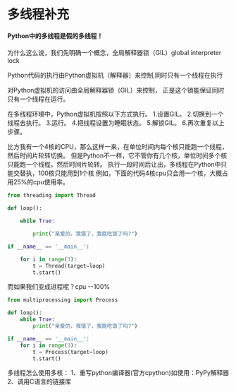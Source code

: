 # 多线程补充

#### Python中的多线程是假的多线程！

为什么这么说，我们先明确一个概念，全局解释器锁（GIL）global interpreter lock

Python代码的执行由Python虚拟机（解释器）来控制,同时只有一个线程在执行

对Python虚拟机的访问由全局解释器锁（GIL）来控制，
正是这个锁能保证同时只有一个线程在运行。

在多线程环境中，Python虚拟机按照以下方式执行。
    1.设置GIL。
    2.切换到一个线程去执行。
    3.运行。
    4.把线程设置为睡眠状态。
    5.解锁GIL。
    6.再次重复以上步骤。

比方我有一个4核的CPU，那么这样一来，在单位时间内每个核只能跑一个线程，然后时间片轮转切换。
但是Python不一样，它不管你有几个核，单位时间多个核只能跑一个线程，然后时间片轮转。
执行一段时间后让出，多线程在Python中只能交替执，100核只能用到1个核
例如，下面的代码4核cpu只会用一个核，大概占用25%的cpu使用率。

```python
from threading import Thread

def loop():

    while True:

        print("亲爱的，我错了，我能吃饭了吗?")

if __name__ == '__main__':

    for i in range(3):
        t = Thread(target=loop)
        t.start()
```

而如果我们变成进程呢？cpu --100%

```python
from multiprocessing import Process

def loop():
    while True:
        print("亲爱的，我错了，我能吃饭了吗?")

if __name__ == '__main__':
    for i in range(3):
        t = Process(target=loop)
        t.start()

```


多线程怎么使用多核：
    1、重写python编译器(官方cpython)如使用：PyPy解释器
    2、调用C语言的链接库
